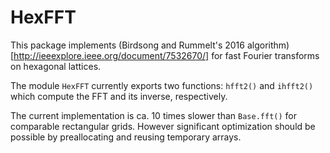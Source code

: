 # HexFFT

This package implements (Birdsong and Rummelt's 2016 algorithm)[http://ieeexplore.ieee.org/document/7532670/] for fast Fourier transforms on hexagonal lattices.

The module `HexFFT` currently exports two functions: `hfft2()` and `ihfft2()` which compute the FFT and its inverse, respectively.

The current implementation is ca. 10 times slower than `Base.fft()` for comparable rectangular grids. However significant optimization should be possible by preallocating and reusing temporary arrays.
